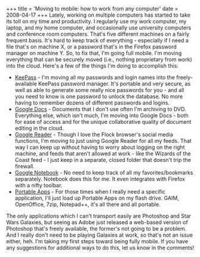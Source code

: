 +++
title = 'Moving to mobile: how to work from any computer'
date = 2008-04-17
+++
Lately, working on multiple computers has started to take its toll on my time and productivity. I regularly use my work computer, my laptop, and my home computer, and occasionally use university computers and conference room computers. That's five different machines on a fairly frequent basis. It's hard to keep track of everything - especially if I need a file that's on machine X, or a password that's in the Firefox password manager on machine Y. So, to fix that, I'm going full mobile. I'm moving everything that can be securely moved (i.e., nothing proprietary from work) into the cloud. Here's a few of the things I'm doing to accomplish this:

- [KeePass](http://keepass.info/) \- I'm moving all my passwords and login names into the freely-available KeePass password manager. It's portable and very secure, as well as able to generate some really nice passwords for you - and all you need to know is one password to unlock the database. No more having to remember dozens of different passwords and logins.
- [Google Docs](https://drive.google.com/) \- Documents that I don't use often I'm archiving to DVD. Everything else, which isn't much, I'm moving into Google Docs - both for ease of access and for the unique collaborative quality of document editing in the cloud.
- [Google Reader](http://reader.google.com/) \- Though I love the Flock browser's social media functions, I'm moving to just using Google Reader for all my feeds. That way I can keep up without having to worry about logging on the right machine, and feeds that aren't allowed at work - like the Wizards of the Coast feed - I just keep in a separate, closed folder that doesn't trip the firewall.
- [Google Notebook](http://notebook.google.com/) \- No need to keep track of all my favorites/bookmarks separately. Notebook does this for me. It even integrates with Firefox with a nifty toolbar.
- [Portable Apps](http://portableapps.com/) \- For those times when I really need a specific application, I'll just load up Portable Apps on my flash drive. GAIM, OpenOffice, 7zip, Notepad++, it's all there and all portable.

The only applications which I can't transport easily are Photoshop and Star Wars Galaxies, but seeing as Adobe just released a web-based version of Photoshop that's freely available, the former's not going to be a problem. And I really don't need to be playing Galaxies at work, so that's not an issue either, heh. I'm taking my first steps toward being fully mobile. If you have any suggestions for additional ways to do this, let us know in the comments!
